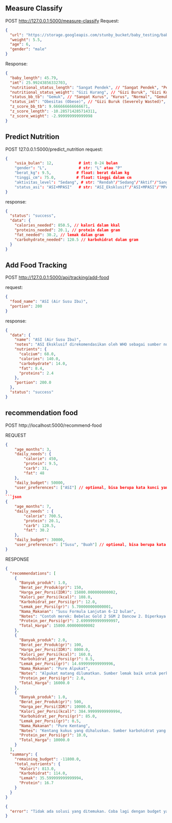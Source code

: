 ## Measure Classify

POST http://127.0.0.1:5000/measure-classify
Request:

```json
{
  "url": "https://storage.googleapis.com/stunby_bucket/baby_testing/baby_3.jpeg",
  "weight": 5.5,
  "age": 6,
  "gender": "male"
}
```

Response:

```json
{
  "baby_length": 45.79,
  "imt": 25.99243856332703,
  "nutritional_status_length": "Sangat Pendek", // "Sangat Pendek", "Pendek", "Normal", "Tinggi", "Tidak Diketahui"
  "nutritional_status_weight": "Gizi Kurang", // "Gizi Buruk", "Gizi Kurang", "Gizi Baik", "Gizi Lebih", "Kategori Tidak DIketahui"
  "status_bb_tb": "Gemuk", // "Sangat Kurus", "Kurus", "Normal", "Gemuk", "Kategori Tidak Diketahui"
  "status_imt": "Obesitas (Obese)", // "Gizi Buruk (Severely Wasted)", "Gizi Kurang (Wasted)", "Gizi Baik (Normal)", "Berisiko Gizi Lebih (Possible Risk of Overweight)", "Gizi Lebih (Overweight)", "Obesitas (Obese)", "Kategori Tidak Diketahui"
  "z_score_bb_tb": 9.666666666666671,
  "z_score_length": -10.285714285714311,
  "z_score_weight": -2.999999999999998
}
```

## Predict Nutrition

POST 127.0.0.1:5000/predict_nutrition
request:

```json
{
    "usia_bulan": 12,           # int: 0-24 bulan
    "gender": "L",              # str: "L" atau "P"
    "berat_kg": 9.5,           # float: berat dalam kg
    "tinggi_cm": 75.0,         # float: tinggi dalam cm
    "aktivitas_level": "Sedang", # str: "Rendah"/"Sedang"/"Aktif"/"Sangat_Aktif"
    "status_asi": "ASI+MPASI"   # str: "ASI_Eksklusif"/"ASI+MPASI"/"MPASI"
}
```

response:

```json
{
  "status": "success",
  "data": {
    "calories_needed": 850.5, // kalori dalam kkal
    "proteins_needed": 20.1, // protein dalam gram
    "fat_needed": 30.2, // lemak dalam gram
    "carbohydrate_needed": 120.5 // karbohidrat dalam gram
  }
}
```

## Add Food Tracking

POST http://127.0.0.1:5000/api/tracking/add-food

request:

```json
{
  "food_name": "ASI (Air Susu Ibu)",
  "portion": 200
}
```

response:

```json
{
  "data": {
    "name": "ASI (Air Susu Ibu)",
    "notes": "ASI Eksklusif direkomendasikan oleh WHO sebagai sumber nutrisi eksklusif.",
    "nutrients": {
      "calcium": 68.0,
      "calories": 140.0,
      "carbohydrate": 14.0,
      "fat": 8.4,
      "proteins": 2.4
    },
    "portion": 200.0
  },
  "status": "success"
}
```

## recommendation food

POST http://localhost:5000/recommend-food

REQUEST

````json
{
    "age_months": 3,
    "daily_needs": {
        "calorie": 450,
        "protein": 9.5,
        "carb": 31,
        "fat": 48
    },
    "daily_budget": 50000,
    "user_preferences": ["ASI"] // optional, bisa berupa kata kunci yang diinginkan
}
```json
{
    "age_months": 7,
    "daily_needs" : {
        "calorie": 700.5,
        "protein": 20.1,
        "carb": 120.5,
        "fat": 30.2
    },
    "daily_budget": 30000,
    "user_preferences": ["Susu", "Buah"] // optional, bisa berupa kata kunci yang diinginkan
}
````

RESPONSE

```json
{
  "recommendations": [
    {
      "Banyak_produk": 1.0,
      "Berat_per_Produk(gr)": 150,
      "Harga_per_Porsi(IDR)": 15800.000000000002,
      "Kalori_per_Porsi(kcal)": 108.0,
      "Karbohidrat_per_Porsi(gr)": 12.0,
      "Lemak_per_Porsi(gr)": 5.700000000000001,
      "Nama_Makanan": "Susu Formula Lanjutan 6-12 bulan",
      "Notes": "Contoh merek: Bebelac Gold 2 SGM 2 Dancow 2. Diperkaya dengan zat besi dan vitamin esensial.",
      "Protein_per_Porsi(gr)": 2.6999999999999997,
      "Total_Harga": 15800.000000000002
    },
    {
      "Banyak_produk": 2.0,
      "Berat_per_Produk(gr)": 100,
      "Harga_per_Porsi(IDR)": 8000.0,
      "Kalori_per_Porsi(kcal)": 160.0,
      "Karbohidrat_per_Porsi(gr)": 8.5,
      "Lemak_per_Porsi(gr)": 14.699999999999996,
      "Nama_Makanan": "Pure Alpukat",
      "Notes": "Alpukat matang dilumatkan. Sumber lemak baik untuk perkembangan otak bayi.",
      "Protein_per_Porsi(gr)": 2.0,
      "Total_Harga": 16000.0
    },
    {
      "Banyak_produk": 1.0,
      "Berat_per_Produk(gr)": 500,
      "Harga_per_Porsi(IDR)": 10000.0,
      "Kalori_per_Porsi(kcal)": 384.99999999999994,
      "Karbohidrat_per_Porsi(gr)": 85.0,
      "Lemak_per_Porsi(gr)": 0.5,
      "Nama_Makanan": "Pure Kentang",
      "Notes": "Kentang kukus yang dihaluskan. Sumber karbohidrat yang baik.",
      "Protein_per_Porsi(gr)": 10.0,
      "Total_Harga": 10000.0
    }
  ],
  "summary": {
    "remaining_budget": -11800.0,
    "total_nutrients": {
      "Kalori": 813.0,
      "Karbohidrat": 114.0,
      "Lemak": 35.599999999999994,
      "Protein": 16.7
    }
  }
}
```

```json
{
  "error": "Tidak ada solusi yang ditemukan. Coba lagi dengan budget yang lebih tinggi."
}
```
